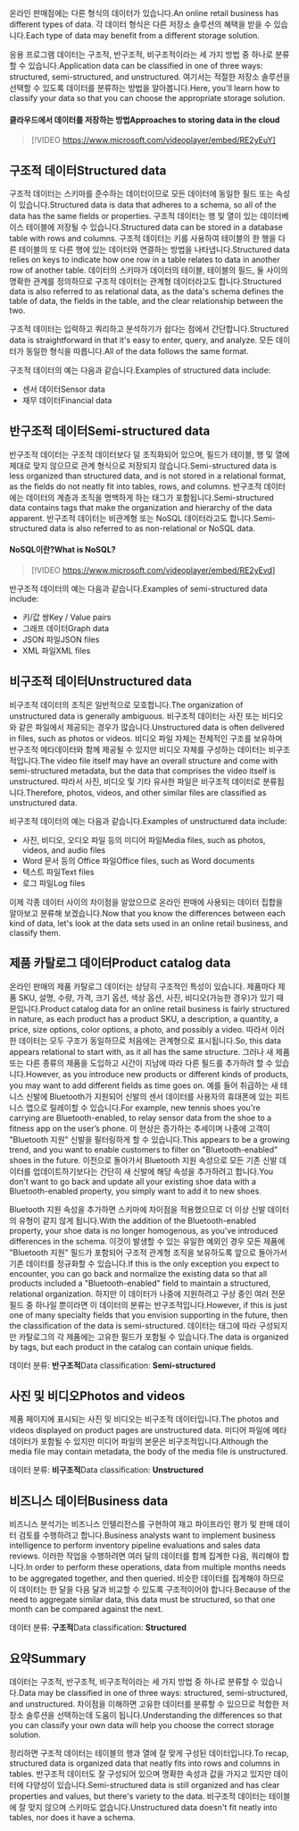 <span data-ttu-id="85f3b-101">온라인 판매점에는 다른 형식의 데이터가 있습니다.</span><span class="sxs-lookup"><span data-stu-id="85f3b-101">An online retail business has different types of data.</span></span> <span data-ttu-id="85f3b-102">각 데이터 형식은 다른 저장소 솔루션의 혜택을 받을 수 있습니다.</span><span class="sxs-lookup"><span data-stu-id="85f3b-102">Each type of data may benefit from a different storage solution.</span></span> 

<span data-ttu-id="85f3b-103">응용 프로그램 데이터는 구조적, 반구조적, 비구조적이라는 세 가지 방법 중 하나로 분류할 수 있습니다.</span><span class="sxs-lookup"><span data-stu-id="85f3b-103">Application data can be classified in one of three ways: structured, semi-structured, and unstructured.</span></span> <span data-ttu-id="85f3b-104">여기서는 적절한 저장소 솔루션을 선택할 수 있도록 데이터를 분류하는 방법을 알아봅니다.</span><span class="sxs-lookup"><span data-stu-id="85f3b-104">Here, you'll learn how to classify your data so that you can choose the appropriate storage solution.</span></span>

#### <a name="approaches-to-storing-data-in-the-cloud"></a><span data-ttu-id="85f3b-105">클라우드에서 데이터를 저장하는 방법</span><span class="sxs-lookup"><span data-stu-id="85f3b-105">Approaches to storing data in the cloud</span></span>

> [!VIDEO https://www.microsoft.com/videoplayer/embed/RE2yEuY]

## <a name="structured-data"></a><span data-ttu-id="85f3b-106">구조적 데이터</span><span class="sxs-lookup"><span data-stu-id="85f3b-106">Structured data</span></span>

<span data-ttu-id="85f3b-107">구조적 데이터는 스키마를 준수하는 데이터이므로 모든 데이터에 동일한 필드 또는 속성이 있습니다.</span><span class="sxs-lookup"><span data-stu-id="85f3b-107">Structured data is data that adheres to a schema, so all of the data has the same fields or properties.</span></span> <span data-ttu-id="85f3b-108">구조적 데이터는 행 및 열이 있는 데이터베이스 테이블에 저장될 수 있습니다.</span><span class="sxs-lookup"><span data-stu-id="85f3b-108">Structured data can be stored in a database table with rows and columns.</span></span> <span data-ttu-id="85f3b-109">구조적 데이터는 키를 사용하여 테이블의 한 행을 다른 테이블의 또 다른 행에 있는 데이터와 연결하는 방법을 나타냅니다.</span><span class="sxs-lookup"><span data-stu-id="85f3b-109">Structured data relies on keys to indicate how one row in a table relates to data in another row of another table.</span></span> <span data-ttu-id="85f3b-110">데이터의 스키마가 데이터의 테이블, 테이블의 필드, 둘 사이의 명확한 관계를 정의하므로 구조적 데이터는 관계형 데이터라고도 합니다.</span><span class="sxs-lookup"><span data-stu-id="85f3b-110">Structured data is also referred to as relational data, as the data's schema defines the table of data, the fields in the table, and the clear relationship between the two.</span></span>

<span data-ttu-id="85f3b-111">구조적 데이터는 입력하고 쿼리하고 분석하기가 쉽다는 점에서 간단합니다.</span><span class="sxs-lookup"><span data-stu-id="85f3b-111">Structured data is straightforward in that it's easy to enter, query, and analyze.</span></span> <span data-ttu-id="85f3b-112">모든 데이터가 동일한 형식을 따릅니다.</span><span class="sxs-lookup"><span data-stu-id="85f3b-112">All of the data follows the same format.</span></span>

<span data-ttu-id="85f3b-113">구조적 데이터의 예는 다음과 같습니다.</span><span class="sxs-lookup"><span data-stu-id="85f3b-113">Examples of structured data include:</span></span>

- <span data-ttu-id="85f3b-114">센서 데이터</span><span class="sxs-lookup"><span data-stu-id="85f3b-114">Sensor data</span></span>
- <span data-ttu-id="85f3b-115">재무 데이터</span><span class="sxs-lookup"><span data-stu-id="85f3b-115">Financial data</span></span>

## <a name="semi-structured-data"></a><span data-ttu-id="85f3b-116">반구조적 데이터</span><span class="sxs-lookup"><span data-stu-id="85f3b-116">Semi-structured data</span></span>

<span data-ttu-id="85f3b-117">반구조적 데이터는 구조적 데이터보다 덜 조직화되어 있으며, 필드가 테이블, 행 및 열에 제대로 맞지 않으므로 관계 형식으로 저장되지 않습니다.</span><span class="sxs-lookup"><span data-stu-id="85f3b-117">Semi-structured data is less organized than structured data, and is not stored in a relational format, as the fields do not neatly fit into tables, rows, and columns.</span></span> <span data-ttu-id="85f3b-118">반구조적 데이터에는 데이터의 계층과 조직을 명백하게 하는 태그가 포함됩니다.</span><span class="sxs-lookup"><span data-stu-id="85f3b-118">Semi-structured data contains tags that make the organization and hierarchy of the data apparent.</span></span> <span data-ttu-id="85f3b-119">반구조적 데이터는 비관계형 또는 NoSQL 데이터라고도 합니다.</span><span class="sxs-lookup"><span data-stu-id="85f3b-119">Semi-structured data is also referred to as non-relational or NoSQL data.</span></span>

#### <a name="what-is-nosql"></a><span data-ttu-id="85f3b-120">NoSQL이란?</span><span class="sxs-lookup"><span data-stu-id="85f3b-120">What is NoSQL?</span></span>

> [!VIDEO https://www.microsoft.com/videoplayer/embed/RE2yEvd]

<span data-ttu-id="85f3b-121">반구조적 데이터의 예는 다음과 같습니다.</span><span class="sxs-lookup"><span data-stu-id="85f3b-121">Examples of semi-structured data include:</span></span>

- <span data-ttu-id="85f3b-122">키/값 쌍</span><span class="sxs-lookup"><span data-stu-id="85f3b-122">Key / Value pairs</span></span>
- <span data-ttu-id="85f3b-123">그래프 데이터</span><span class="sxs-lookup"><span data-stu-id="85f3b-123">Graph data</span></span>
- <span data-ttu-id="85f3b-124">JSON 파일</span><span class="sxs-lookup"><span data-stu-id="85f3b-124">JSON files</span></span>
- <span data-ttu-id="85f3b-125">XML 파일</span><span class="sxs-lookup"><span data-stu-id="85f3b-125">XML files</span></span>

## <a name="unstructured-data"></a><span data-ttu-id="85f3b-126">비구조적 데이터</span><span class="sxs-lookup"><span data-stu-id="85f3b-126">Unstructured data</span></span>

<span data-ttu-id="85f3b-127">비구조적 데이터의 조직은 일반적으로 모호합니다.</span><span class="sxs-lookup"><span data-stu-id="85f3b-127">The organization of unstructured data is generally ambiguous.</span></span> <span data-ttu-id="85f3b-128">비구조적 데이터는 사진 또는 비디오와 같은 파일에서 제공되는 경우가 많습니다.</span><span class="sxs-lookup"><span data-stu-id="85f3b-128">Unstructured data is often delivered in files, such as photos or videos.</span></span> <span data-ttu-id="85f3b-129">비디오 파일 자체는 전체적인 구조를 보유하며 반구조적 메타데이터와 함께 제공될 수 있지만 비디오 자체를 구성하는 데이터는 비구조적입니다.</span><span class="sxs-lookup"><span data-stu-id="85f3b-129">The video file itself may have an overall structure and come with semi-structured metadata, but the data that comprises the video itself is unstructured.</span></span> <span data-ttu-id="85f3b-130">따라서 사진, 비디오 및 기타 유사한 파일은 비구조적 데이터로 분류됩니다.</span><span class="sxs-lookup"><span data-stu-id="85f3b-130">Therefore, photos, videos, and other similar files are classified as unstructured data.</span></span>

<span data-ttu-id="85f3b-131">비구조적 데이터의 예는 다음과 같습니다.</span><span class="sxs-lookup"><span data-stu-id="85f3b-131">Examples of unstructured data include:</span></span>

- <span data-ttu-id="85f3b-132">사진, 비디오, 오디오 파일 등의 미디어 파일</span><span class="sxs-lookup"><span data-stu-id="85f3b-132">Media files, such as photos, videos, and audio files</span></span>
- <span data-ttu-id="85f3b-133">Word 문서 등의 Office 파일</span><span class="sxs-lookup"><span data-stu-id="85f3b-133">Office files, such as Word documents</span></span>
- <span data-ttu-id="85f3b-134">텍스트 파일</span><span class="sxs-lookup"><span data-stu-id="85f3b-134">Text files</span></span>
- <span data-ttu-id="85f3b-135">로그 파일</span><span class="sxs-lookup"><span data-stu-id="85f3b-135">Log files</span></span>

<span data-ttu-id="85f3b-136">이제 각종 데이터 사이의 차이점을 알았으므로 온라인 판매에 사용되는 데이터 집합을 알아보고 분류해 보겠습니다.</span><span class="sxs-lookup"><span data-stu-id="85f3b-136">Now that you know the differences between each kind of data, let's look at the data sets used in an online retail business, and classify them.</span></span>

## <a name="product-catalog-data"></a><span data-ttu-id="85f3b-137">제품 카탈로그 데이터</span><span class="sxs-lookup"><span data-stu-id="85f3b-137">Product catalog data</span></span>

<span data-ttu-id="85f3b-138">온라인 판매의 제품 카탈로그 데이터는 상당히 구조적인 특성이 있습니다. 제품마다 제품 SKU, 설명, 수량, 가격, 크기 옵션, 색상 옵션, 사진, 비디오(가능한 경우)가 있기 때문입니다.</span><span class="sxs-lookup"><span data-stu-id="85f3b-138">Product catalog data for an online retail business is fairly structured in nature, as each product has a product SKU, a description, a quantity, a price, size options, color options, a photo, and possibly a video.</span></span> <span data-ttu-id="85f3b-139">따라서 이러한 데이터는 모두 구조가 동일하므로 처음에는 관계형으로 표시됩니다.</span><span class="sxs-lookup"><span data-stu-id="85f3b-139">So, this data appears relational to start with, as it all has the same structure.</span></span> <span data-ttu-id="85f3b-140">그러나 새 제품 또는 다른 종류의 제품을 도입하고 시간이 지남에 따라 다른 필드를 추가하려 할 수 있습니다.</span><span class="sxs-lookup"><span data-stu-id="85f3b-140">However, as you introduce new products or different kinds of products, you may want to add different fields as time goes on.</span></span> <span data-ttu-id="85f3b-141">예를 들어 취급하는 새 테니스 신발에 Bluetooth가 지원되어 신발의 센서 데이터를 사용자의 휴대폰에 있는 피트니스 앱으로 릴레이할 수 있습니다.</span><span class="sxs-lookup"><span data-stu-id="85f3b-141">For example, new tennis shoes you're carrying are Bluetooth-enabled, to relay sensor data from the shoe to a fitness app on the user’s phone.</span></span> <span data-ttu-id="85f3b-142">이 현상은 증가하는 추세이며 나중에 고객이 "Bluetooth 지원" 신발을 필터링하게 할 수 있습니다.</span><span class="sxs-lookup"><span data-stu-id="85f3b-142">This appears to be a growing trend, and you want to enable customers to filter on "Bluetooth-enabled" shoes in the future.</span></span> <span data-ttu-id="85f3b-143">이전으로 돌아가서 Bluetooth 지원 속성으로 모든 기존 신발 데이터를 업데이트하기보다는 간단히 새 신발에 해당 속성을 추가하려고 합니다.</span><span class="sxs-lookup"><span data-stu-id="85f3b-143">You don't want to go back and update all your existing shoe data with a Bluetooth-enabled property, you simply want to add it to new shoes.</span></span>

<span data-ttu-id="85f3b-144">Bluetooth 지원 속성을 추가하면 스키마에 차이점을 적용했으므로 더 이상 신발 데이터의 유형이 같지 않게 됩니다.</span><span class="sxs-lookup"><span data-stu-id="85f3b-144">With the addition of the Bluetooth-enabled property, your shoe data is no longer homogenous, as you've introduced differences in the schema.</span></span> <span data-ttu-id="85f3b-145">이것이 발생할 수 있는 유일한 예외인 경우 모든 제품에 "Bluetooth 지원" 필드가 포함되어 구조적 관계형 조직을 보유하도록 앞으로 돌아가서 기존 데이터를 정규화할 수 있습니다.</span><span class="sxs-lookup"><span data-stu-id="85f3b-145">If this is the only exception you expect to encounter, you can go back and normalize the existing data so that all products included a "Bluetooth-enabled" field to maintain a structured, relational organization.</span></span> <span data-ttu-id="85f3b-146">하지만 이 데이터가 나중에 지원하려고 구상 중인 여러 전문 필드 중 하나일 뿐이라면 이 데이터의 분류는 반구조적입니다.</span><span class="sxs-lookup"><span data-stu-id="85f3b-146">However, if this is just one of many specialty fields that you envision supporting in the future, then the classification of the data is semi-structured.</span></span> <span data-ttu-id="85f3b-147">데이터는 태그에 따라 구성되지만 카탈로그의 각 제품에는 고유한 필드가 포함될 수 있습니다.</span><span class="sxs-lookup"><span data-stu-id="85f3b-147">The data is organized by tags, but each product in the catalog can contain unique fields.</span></span>

<span data-ttu-id="85f3b-148">데이터 분류: **반구조적**</span><span class="sxs-lookup"><span data-stu-id="85f3b-148">Data classification: **Semi-structured**</span></span>

## <a name="photos-and-videos"></a><span data-ttu-id="85f3b-149">사진 및 비디오</span><span class="sxs-lookup"><span data-stu-id="85f3b-149">Photos and videos</span></span>

<span data-ttu-id="85f3b-150">제품 페이지에 표시되는 사진 및 비디오는 비구조적 데이터입니다.</span><span class="sxs-lookup"><span data-stu-id="85f3b-150">The photos and videos displayed on product pages are unstructured data.</span></span> <span data-ttu-id="85f3b-151">미디어 파일에 메타데이터가 포함될 수 있지만 미디어 파일의 본문은 비구조적입니다.</span><span class="sxs-lookup"><span data-stu-id="85f3b-151">Although the media file may contain metadata, the body of the media file is unstructured.</span></span>

<span data-ttu-id="85f3b-152">데이터 분류: **비구조적**</span><span class="sxs-lookup"><span data-stu-id="85f3b-152">Data classification: **Unstructured**</span></span>

## <a name="business-data"></a><span data-ttu-id="85f3b-153">비즈니스 데이터</span><span class="sxs-lookup"><span data-stu-id="85f3b-153">Business data</span></span>

<span data-ttu-id="85f3b-154">비즈니스 분석가는 비즈니스 인텔리전스를 구현하여 재고 파이프라인 평가 및 판매 데이터 검토를 수행하려고 합니다.</span><span class="sxs-lookup"><span data-stu-id="85f3b-154">Business analysts want to implement business intelligence to perform inventory pipeline evaluations and sales data reviews.</span></span> <span data-ttu-id="85f3b-155">이러한 작업을 수행하려면 여러 달의 데이터를 함께 집계한 다음, 쿼리해야 합니다.</span><span class="sxs-lookup"><span data-stu-id="85f3b-155">In order to perform these operations, data from multiple months needs to be aggregated together, and then queried.</span></span> <span data-ttu-id="85f3b-156">비슷한 데이터를 집계해야 하므로 이 데이터는 한 달을 다음 달과 비교할 수 있도록 구조적이어야 합니다.</span><span class="sxs-lookup"><span data-stu-id="85f3b-156">Because of the need to aggregate similar data, this data must be structured, so that one month can be compared against the next.</span></span>

<span data-ttu-id="85f3b-157">데이터 분류: **구조적**</span><span class="sxs-lookup"><span data-stu-id="85f3b-157">Data classification: **Structured**</span></span>

## <a name="summary"></a><span data-ttu-id="85f3b-158">요약</span><span class="sxs-lookup"><span data-stu-id="85f3b-158">Summary</span></span>

<span data-ttu-id="85f3b-159">데이터는 구조적, 반구조적, 비구조적이라는 세 가지 방법 중 하나로 분류할 수 있습니다.</span><span class="sxs-lookup"><span data-stu-id="85f3b-159">Data may be classified in one of three ways: structured, semi-structured, and unstructured.</span></span> <span data-ttu-id="85f3b-160">차이점을 이해하면 고유한 데이터를 분류할 수 있으므로 적합한 저장소 솔루션을 선택하는데 도움이 됩니다.</span><span class="sxs-lookup"><span data-stu-id="85f3b-160">Understanding the differences so that you can classify your own data will help you choose the correct storage solution.</span></span> 

<span data-ttu-id="85f3b-161">정리하면 구조적 데이터는 테이블의 행과 열에 잘 맞게 구성된 데이터입니다.</span><span class="sxs-lookup"><span data-stu-id="85f3b-161">To recap, structured data is organized data that neatly fits into rows and columns in tables.</span></span> <span data-ttu-id="85f3b-162">반구조적 데이터도 잘 구성되어 있으며 명확한 속성과 값을 가지고 있지만 데이터에 다양성이 있습니다.</span><span class="sxs-lookup"><span data-stu-id="85f3b-162">Semi-structured data is still organized and has clear properties and values, but there's variety to the data.</span></span> <span data-ttu-id="85f3b-163">비구조적 데이터는 테이블에 잘 맞지 않으며 스키마도 없습니다.</span><span class="sxs-lookup"><span data-stu-id="85f3b-163">Unstructured data doesn't fit neatly into tables, nor does it have a schema.</span></span>